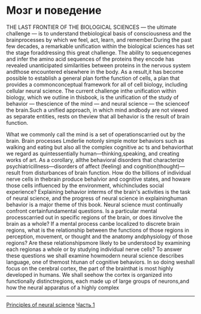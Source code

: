 # Мозг и поведение

THE LAST FRONTIER OF THE BIOLOGICAL SCIENCES — the ultimate challenge — is to understand thebiological basis of consciousness and the brainprocesses by which we feel, act, learn, and remember.During the past few decades, a remarkable unification within the biological sciences has set the stage foraddressing this great challenge. The ability to sequencegenes and infer the amino acid sequences of the proteins they encode has revealed unanticipated similarities between proteins in the nervous system andthose encountered elsewhere in the body. As a result,it has become possible to establish a general plan forthe function of cells, a plan that provides a commonconceptual framework for all of cell biology, including cellular neural science. The current challenge inthe unification within biology, which we outline in thisbook, is the unification of the study of behavior — thescience of the mind — and neural science — the scienceof the brain.Such a unified approach, in which mind andbody are not viewed as separate entities, rests on theview that all behavior is the result of brain function.

What we commonly call the mind is a set of operationscarried out by the brain. Brain processes Lmderlie notonly simple motor behaviors such as walking and eating but also all the complex cognitive ac ts and behaviorthat we regard as quintessentially human—thinking,speaking, and creating works of art. As a corollary, allthe behavioral disorders that characterize psychiatricillness—disorders of affect (feeling) and cognition(thought)—result from disturbances of brain function.  How do the billions of individual nerve cells in thebrain produce behalvior and cognitive states, and howare those cells inf‌luenced by the environment, whichincludes social experience? Explaining behavior interms of the brain's activities is the task of neural science, and the progress of neural science in explaininghuman behavior is a major theme of this book.  Neural science must continually confront certainfundamental questions. Is a particular mental processcarried out in specific regions of the brain, or does itinvolve the brain as a whole? If a mental process canbe localized to discrete brain regions, what is the relationship between the functions of those regions in perception, movement, or thought and the anatomy andphysiology of those regions? Are these relationshipsmore likely to be understood by examining each regionas a whole or by studying individual nerve cells?  To answer these questions we shall examine howmodern neural science describes language, one of themost htunan of cognitive behaviors. In so doing weshall focus on the cerebral cortex, the part of the brainthat is most highly developed in humans. We shall seehow the cortex is organized into functionally distinctregions, each made up of large groups of neurons,and how the neural apparatus of a highly complex

**********
[Principles of neural science](/tags/Principles%20of%20neural%20science.md)
[Часть 1](/tags/%D0%A7%D0%B0%D1%81%D1%82%D1%8C%201.md)
